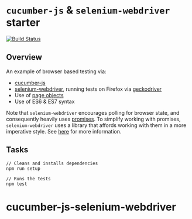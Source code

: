 # `cucumber-js` & `selenium-webdriver` starter

[![Build Status](https://travis-ci.org/MYOB-Technology/cucumber-js-selenium-webdriver-example.svg)](https://travis-ci.org/MYOB-Technology/cucumber-js-selenium-webdriver-example)

## Overview
An example of browser based testing via:
* [cucumber-js](https://github.com/cucumber/cucumber-js)
* [selenium-webdriver](https://github.com/SeleniumHQ/selenium/wiki/WebDriverJs), running tests on Firefox via [geckodriver](https://github.com/mozilla/geckodriver)
* Use of [page objects](http://martinfowler.com/bliki/PageObject.html)
* Use of ES6 & ES7 syntax

Note that `selenium-webdriver` encourages polling for browser state, and consequently heavily uses [promises](https://developer.mozilla.org/en/docs/Web/JavaScript/Reference/Global_Objects/Promise).
To simplify working with promises, `selenium-webdriver` uses a library that affords working with them in a more imperative style.
See [here](http://seleniumhq.github.io/selenium/docs/api/javascript/module/selenium-webdriver/lib/promise.html) for more information.

## Tasks

    // Cleans and installs dependencies
    npm run setup

    // Runs the tests
    npm test
# cucumber-js-selenium-webdriver

